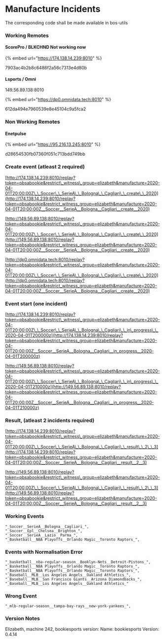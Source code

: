 # Manufacture Incidents

The corresponding code shall be made available in bos-utils

### Working Remotes

#### ScorePro / BLKCHND Not working now

{% embed url="https://174.138.14.239:8010" %}

7903ac4b2b8c6486f2a56c7313e4d80b

#### Lsports / Omni

149.56.89.138:8010

{% embed url="https://dp0.omnidata.tech:8010" %}

612da494e7960539e8e45104c9a5fca2

### Non Working Remotes

#### Enetpulse

{% embed url="https://95.216.13.245:8010" %}

d28654530fb07360f051c713bdd749bb

### Create event \(atleast 2 required\)

[http://174.138.14.239:8010/replay?token=pbsabookie&restrict\_witness\_group=elizabeth&manufacture=2020-04-01T20:00:00Z\_\_Soccer\_\_SerieA\_\_Bologna\_\_Cagliari\_\_create\_\_2020](http://174.138.14.239:8010/replay?token=pbsabookie&restrict_witness_group=elizabeth&manufacture=2020-04-01T20:00:00Z__Soccer__SerieA__Bologna__Cagliari__create__2020) 

[http://149.56.89.138:8010/replay?token=pbsabookie&restrict\_witness\_group=elizabeth&manufacture=2020-04-01T20:00:00Z\_\_Soccer\_\_SerieA\_\_Bologna\_\_Cagliari\_\_create\_\_2020](http://149.56.89.138:8010/replay?token=pbsabookie&restrict_witness_group=elizabeth&manufacture=2020-04-01T20:00:00Z__Soccer__SerieA__Bologna__Cagliari__create__2020) 

[http://dp0.omnidata.tech:8010/replay?token=pbsabookie&restrict\_witness\_group=elizabeth&manufacture=2020-04-01T20:00:00Z\_\_Soccer\_\_SerieA\_\_Bologna\_\_Cagliari\_\_create\_\_2020](http://dp0.omnidata.tech:8010/replay?token=pbsabookie&restrict_witness_group=elizabeth&manufacture=2020-04-01T20:00:00Z__Soccer__SerieA__Bologna__Cagliari__create__2020) 

### Event start \(one incident\)

[http://174.138.14.239:8010/replay?token=pbsabookie&restrict\_witness\_group=elizabeth&manufacture=2020-04-01T20:00:00Z\_\_Soccer\_\_SerieA\_\_Bologna\_\_Cagliari\_\_in\_progress\_\_2020-04-01T200000z](http://174.138.14.239:8010/replay?token=pbsabookie&restrict_witness_group=elizabeth&manufacture=2020-04-01T20:00:00Z__Soccer__SerieA__Bologna__Cagliari__in_progress__2020-04-01T200000z)

[http://149.56.89.138:8010/replay?token=pbsabookie&restrict\_witness\_group=elizabeth&manufacture=2020-04-01T20:00:00Z\_\_Soccer\_\_SerieA\_\_Bologna\_\_Cagliari\_\_in\_progress\_\_2020-04-01T210000z](http://149.56.89.138:8010/replay?token=pbsabookie&restrict_witness_group=elizabeth&manufacture=2020-04-01T20:00:00Z__Soccer__SerieA__Bologna__Cagliari__in_progress__2020-04-01T210000z)

### Result, \(atleast 2 incidents required\)

[http://174.138.14.239:8010/replay?token=pbsabookie&restrict\_witness\_group=elizabeth&manufacture=2020-04-01T20:00:00Z\_\_Soccer\_\_SerieA\_\_Bologna\_\_Cagliari\_\_result\_\_2\_\_3](http://174.138.14.239:8010/replay?token=pbsabookie&restrict_witness_group=elizabeth&manufacture=2020-04-01T20:00:00Z__Soccer__SerieA__Bologna__Cagliari__result__2__3)

[http://149.56.89.138:8010/replay?token=pbsabookie&restrict\_witness\_group=elizabeth&manufacture=2020-04-01T20:00:00Z\_\_Soccer\_\_SerieA\_\_Bologna\_\_Cagliari\_\_result\_\_2\_\_3](http://149.56.89.138:8010/replay?token=pbsabookie&restrict_witness_group=elizabeth&manufacture=2020-04-01T20:00:00Z__Soccer__SerieA__Bologna__Cagliari__result__2__3)



### Working Events

```text
"_Soccer__SerieA__Bologna__Cagliari_",
"_Soccer__Epl__Chelsea__Brighton_",
"_Soccer__SerieA__Lazio__Parma_",
"_Basketball__NBA Playoffs__Orlando Magic__Toronto Raptors_",

```

### Events with Normalisation Error

```text
"_basketball__nba-regular-season__Booklyn-Nets__Detroit-Pistons_",
"_Basketball__NBA Playoffs__Orlando Magic__Toronto Raptors_",
"_Basketball__NBA Playoffs__Orlando Magic__Toronto Raptors_",
"_Baseball__MLB__Los Angeles Angels__Oakland Athletics_",
"_Baseball__MLB__San Francisco Giants__Arizona Diamondbacks_",
"_Baseball__MLB__Los Angeles Angels__Oakland Athletics_"
```

### Wrong Event

```text
"_mlb-regular-season__tampa-bay-rays__new-york-yankees_",

```

### Version Notes

Elizabeth, machine 242, bookiesports version: Name: bookiesports Version: 0.4.14



